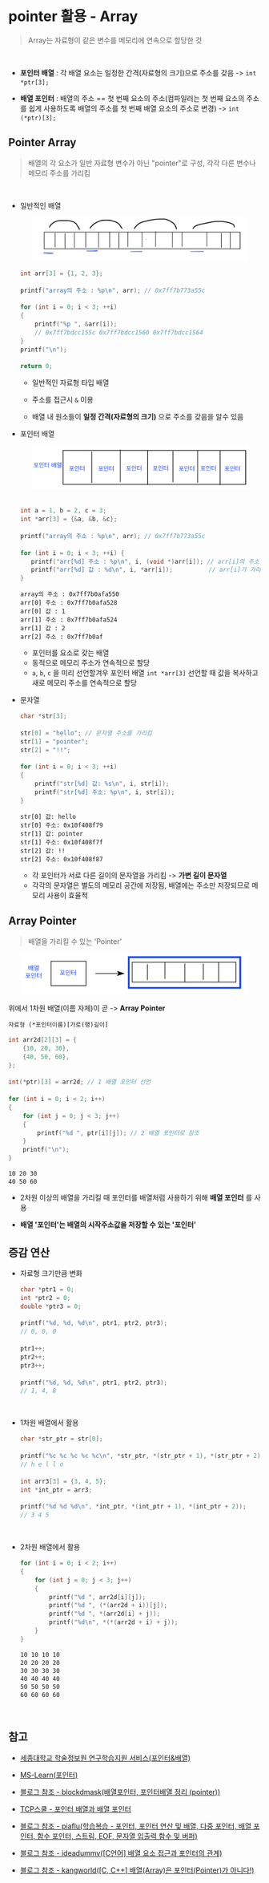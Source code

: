 # pointer 활용 - Array

> Array는 자료형이 같은 변수를 메모리에 연속으로 할당한 것

<br/>

- **포인터 배열** : 각 배열 요소는 일정한 간격(자료형의 크기)으로 주소를 갖음 -> `int *ptr[3];`
  <br/>

- **배열 포인터** : 배열의 주소 == 첫 번째 요소의 주소(컴파일러는 첫 번째 요소의 주소를 쉽게 사용하도록 배열의 주소를 첫 번째 배열 요소의 주소로 변경) -> `int (*ptr)[3];`
  <br/>

## Pointer Array

> 배열의 각 요소가 일반 자료형 변수가 아닌 "pointer"로 구성, 각각 다른 변수나 메모리 주소를 가리킴

<br/>

- 일반적인 배열
  <br/>

  <div style="text-align: center;">
  <img src="https://github.com/BOLTB0X/c-cpp-study/blob/main/c/pointer2/%EB%B0%B0%EC%97%B4.png?raw=true" alt="Example Image" width="90%">
  </div>

  ```c
  int arr[3] = {1, 2, 3};

  printf("array의 주소 : %p\n", arr); // 0x7ff7b773a55c

  for (int i = 0; i < 3; ++i)
  {
      printf("%p ", &arr[i]);
      // 0x7ff7bdcc155c 0x7ff7bdcc1560 0x7ff7bdcc1564
  }
  printf("\n");

  return 0;
  ```

  - 일반적인 자료형 타입 배열

  - 주소를 접근시 `&` 이용
  
  - 배열 내 원소들이 **일정 간격(자료형의 크기)** 으로 주소를 갖음을 알수 있음
    <br/>

- 포인터 배열
  <br/>

  <div style="text-align: center;">
  <img src="https://github.com/BOLTB0X/c-cpp-study/blob/main/c/pointer2/%ED%8F%AC%EC%9D%B8%ED%84%B0%20%EB%B0%B0%EC%97%B4.png?raw=true" alt="Example Image" width="90%">
  </div>
  <br/>

  ```c
  int a = 1, b = 2, c = 3;
  int *arr[3] = {&a, &b, &c};

  printf("array의 주소 : %p\n", arr); // 0x7ff7b773a55c

  for (int i = 0; i < 3; ++i) {
     printf("arr[%d] 주소 : %p\n", i, (void *)arr[i]); // arr[i]의 주소 출력
     printf("arr[%d] 값 : %d\n", i, *arr[i]);          // arr[i]가 가리키는 값 출력
  }
  ```

  ```
  array의 주소 : 0x7ff7b0afa550
  arr[0] 주소 : 0x7ff7b0afa528
  arr[0] 값 : 1
  arr[1] 주소 : 0x7ff7b0afa524
  arr[1] 값 : 2
  arr[2] 주소 : 0x7ff7b0af
  ```

  - 포인터를 요소로 갖는 배열
  - 동적으로 메모리 주소가 연속적으로 할당
  - `a`, `b`, `c` 을 미리 선언할겨우 포인터 배열 `int *arr[3]` 선언할 때 값을 복사하고 새로 메모리 주소를 연속적으로 할당
    <br/>

- 문자열
  <br/>

  ```c
  char *str[3];

  str[0] = "hello"; // 문자열 주소를 가리킴
  str[1] = "pointer";
  str[2] = "!!";

  for (int i = 0; i < 3; ++i)
  {
      printf("str[%d] 값: %s\n", i, str[i]);
      printf("str[%d] 주소: %p\n", i, str[i]);
  }
  ```

  ```
  str[0] 값: hello
  str[0] 주소: 0x10f408f79
  str[1] 값: pointer
  str[1] 주소: 0x10f408f7f
  str[2] 값: !!
  str[2] 주소: 0x10f408f87
  ```

  - 각 포인터가 서로 다른 길이의 문자열을 가리킴 -> **가변 길이 문자열**
  - 각각의 문자열은 별도의 메모리 공간에 저장됨, 배열에는 주소만 저장되므로 메모리 사용이 효율적
    <br/>

## Array Pointer

> 배열을 가리킬 수 있는 'Pointer'

<div style="text-align: center;">
<img src="https://github.com/BOLTB0X/c-cpp-study/blob/main/c/pointer2/%EB%B0%B0%EC%97%B4%20%ED%8F%AC%EC%9D%B8%ED%84%B0.png?raw=true" alt="Example Image" width="90%">
 </div>

위에서 1차원 배열(이름 자체)이 곧 -> **Array Pointer**

```
자료형 (*포인터이름)[가로(행)길이]
```

```c
int arr2d[2][3] = {
    {10, 20, 30},
    {40, 50, 60},
};

int(*ptr)[3] = arr2d; // 1 배열 포인터 선언

for (int i = 0; i < 2; i++)
{
    for (int j = 0; j < 3; j++)
    {
        printf("%d ", ptr[i][j]); // 2 배열 포인터로 참조
    }
    printf("\n");
}
```

```
10 20 30
40 50 60
```

- 2차원 이상의 배열을 가리킬 때 포인터를 배열처럼 사용하기 위해 **배열 포인터** 를 사용
  <br/>

- **배열 '포인터'는 배열의 시작주소값을 저장할 수 있는 '포인터'**
  <br/>

## 증감 연산

- 자료형 크기만큼 변화
  <br/>

  ```c
  char *ptr1 = 0;
  int *ptr2 = 0;
  double *ptr3 = 0;

  printf("%d, %d, %d\n", ptr1, ptr2, ptr3);
  // 0, 0, 0

  ptr1++;
  ptr2++;
  ptr3++;

  printf("%d, %d, %d\n", ptr1, ptr2, ptr3);
  // 1, 4, 8
  ```

   <br/>

- 1차원 배열에서 활용
  <br/>

  ```c
  char *str_ptr = str[0];

  printf("%c %c %c %c %c\n", *str_ptr, *(str_ptr + 1), *(str_ptr + 2), *(str_ptr + 3), *(str_ptr + 4));
  // h e l l o

  int arr3[3] = {3, 4, 5};
  int *int_ptr = arr3;

  printf("%d %d %d\n", *int_ptr, *(int_ptr + 1), *(int_ptr + 2));
  // 3 4 5
  ```

  <br/>

- 2차원 배열에서 활용
  <br/>

  ```c
  for (int i = 0; i < 2; i++)
  {
      for (int j = 0; j < 3; j++)
      {
          printf("%d ", arr2d[i][j]);
          printf("%d ", (*(arr2d + i))[j]);
          printf("%d ", *(arr2d[i] + j));
          printf("%d\n", *(*(arr2d + i) + j));
      }
  }
  ```

  ```
  10 10 10 10
  20 20 20 20
  30 30 30 30
  40 40 40 40
  50 50 50 50
  60 60 60 60
  ```

     <br/>

## 참고

- [세종대학교 학술정보원 연구학습지원 서비스(포인터&배열)](https://sejong-kr.libguides.com/c.php?g=942235&p=6822367)

- [MS-Learn(포인터)](https://learn.microsoft.com/ko-kr/cpp/cpp/pointers-cpp?view=msvc-170)

- [블로그 참조 - blockdmask(배열포인터, 포인터배열 정리 (pointer))](https://blockdmask.tistory.com/56)

- [TCP스쿨 - 포인터 배열과 배열 포인터](https://tcpschool.com/c/c_pointerArray_arrayPointer)

- [블로그 참조 - piaflu(학습복습 - 포인터, 포인터 연산 및 배열, 다중 포인터, 배열 포인터, 함수 포인터, 스트림, EOF, 문자열 입출력 함수 및 버퍼)](https://piaflu.tistory.com/134)

- [블로그 참조 - ideadummy([C언어] 배열 요소 접근과 포인터의 관계)](https://ideadummy.tistory.com/58)

- [블로그 참조 - kangworld([C, C++] 배열(Array)은 포인터(Pointer)가 아니다!)](https://kangworld.tistory.com/50)
